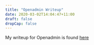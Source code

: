 ```yaml
---
title: "Openadmin Writeup"
date: 2020-03-02T14:04:47+11:00
draft: false
dropCap: false
---
```

My writeup for Openadmin is found [here](https://drive.google.com/open?id=18jvbB5iVx2F3rXi78icUeLwF1dOVVSmy)